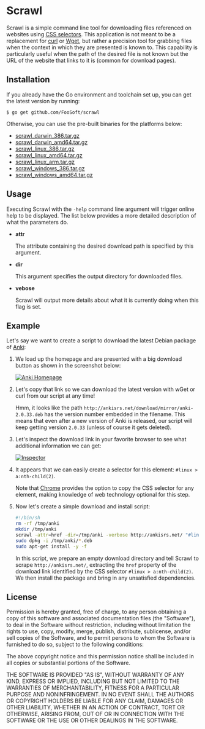 # Scrawl #

Scrawl is a simple command line tool for downloading files referenced on websites using [CSS
selectors](http://www.w3schools.com/cssref/css_selectors.asp). This application is not meant to be a replacement for
[curl](http://curl.haxx.se/) or [Wget](https://www.gnu.org/software/wget/), but rather a precision tool for grabbing
files when the context in which they are presented is known to. This capability is particularly useful when the path of
the desired file is not known but the URL of the website that links to it is (common for download pages).

## Installation ##

If you already have the Go environment and toolchain set up, you can get the latest version by running:

```
$ go get github.com/FooSoft/scrawl
```

Otherwise, you can use the pre-built binaries for the platforms below:

*   [scrawl\_darwin\_386.tar.gz](https://foosoft.net/projects/scrawl/dl/scrawl_darwin_386.tar.gz)
*   [scrawl\_darwin\_amd64.tar.gz](https://foosoft.net/projects/scrawl/dl/scrawl_darwin_amd64.tar.gz)
*   [scrawl\_linux\_386.tar.gz](https://foosoft.net/projects/scrawl/dl/scrawl_linux_386.tar.gz)
*   [scrawl\_linux\_amd64.tar.gz](https://foosoft.net/projects/scrawl/dl/scrawl_linux_amd64.tar.gz)
*   [scrawl\_linux\_arm.tar.gz](https://foosoft.net/projects/scrawl/dl/scrawl_linux_arm.tar.gz)
*   [scrawl\_windows\_386.tar.gz](https://foosoft.net/projects/scrawl/dl/scrawl_windows_386.tar.gz)
*   [scrawl\_windows\_amd64.tar.gz](https://foosoft.net/projects/scrawl/dl/scrawl_windows_amd64.tar.gz)

## Usage ##

Executing Scrawl with the `-help` command line argument will trigger online help to be displayed. The list below
provides a more detailed description of what the parameters do.

*   **attr**

    The attribute containing the desired download path is specified by this argument.

*   **dir**

    This argument specifies the output directory for downloaded files.

*   **vebose**

    Scrawl will output more details about what it is currently doing when this flag is set.

## Example ##

Let's say we want to create a script to download the latest Debian package of [Anki](http://ankisrs.net/):

1.  We load up the homepage and are presented with a big download button as shown in the screenshot below:

    [![Anki Homepage](https://foosoft.net/projects/scrawl/img/anki-thumb.png)](https://foosoft.net/projects/scrawl/img/anki.png)

2.  Let's copy that link so we can download the latest version with wGet or curl from our script at any time!

    Hmm, it looks like the path `http://ankisrs.net/download/mirror/anki-2.0.33.deb` has the version number embedded in
    the filename. This means that even after a new version of Anki is released, our script will keep getting version
    `2.0.33` (unless of course it gets deleted).

3.  Let's inspect the download link in your favorite browser to see what additional information we can get:

    [![Inspector](https://foosoft.net/projects/scrawl/img/inspect-thumb.png)](https://foosoft.net/projects/scrawl/img/inspect.png)

4.  It appears that we can easily create a selector for this element: `#linux > a:nth-child(2)`.

    Note that [Chrome](https://www.google.com/chrome/) provides the option to copy the CSS selector for any element,
    making knowledge of web technology optional for this step.

5.  Now let's create a simple download and install script:

    ```bash
    #!/bin/sh
    rm -rf /tmp/anki
    mkdir /tmp/anki
    scrawl -attr=href -dir=/tmp/anki -verbose http://ankisrs.net/ "#linux > a:nth-child(2)"
    sudo dpkg -i /tmp/anki/*.deb
    sudo apt-get install -y -f
    ```

    In this script, we prepare an empty download directory and tell Scrawl to scrape `http://ankisrs.net/`, extracting
    the `href` property of the download link identified by the CSS selector `#linux > a:nth-child(2)`. We then install
    the package and bring in any unsatisfied dependencies.

## License ##

Permission is hereby granted, free of charge, to any person obtaining a copy of
this software and associated documentation files (the "Software"), to deal in
the Software without restriction, including without limitation the rights to
use, copy, modify, merge, publish, distribute, sublicense, and/or sell copies of
the Software, and to permit persons to whom the Software is furnished to do so,
subject to the following conditions:

The above copyright notice and this permission notice shall be included in all
copies or substantial portions of the Software.

THE SOFTWARE IS PROVIDED "AS IS", WITHOUT WARRANTY OF ANY KIND, EXPRESS OR
IMPLIED, INCLUDING BUT NOT LIMITED TO THE WARRANTIES OF MERCHANTABILITY, FITNESS
FOR A PARTICULAR PURPOSE AND NONINFRINGEMENT. IN NO EVENT SHALL THE AUTHORS OR
COPYRIGHT HOLDERS BE LIABLE FOR ANY CLAIM, DAMAGES OR OTHER LIABILITY, WHETHER
IN AN ACTION OF CONTRACT, TORT OR OTHERWISE, ARISING FROM, OUT OF OR IN
CONNECTION WITH THE SOFTWARE OR THE USE OR OTHER DEALINGS IN THE SOFTWARE.
